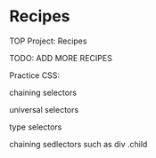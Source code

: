 # Recipes
TOP Project: Recipes

TODO: 
ADD MORE RECIPES

Practice CSS:

chaining selectors

universal selectors

type selectors

chaining sedlectors such as div .child